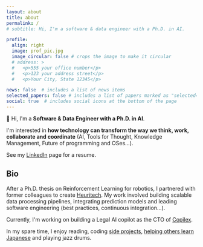 ```yaml
---
layout: about
title: about
permalink: /
# subtitle: Hi, I'm a software & data engineer with a Ph.D. in AI.

profile:
  align: right
  image: prof_pic.jpg
  image_circular: false # crops the image to make it circular
  # address: >
  #   <p>555 your office number</p>
  #   <p>123 your address street</p>
  #   <p>Your City, State 12345</p>

news: false  # includes a list of news items
selected_papers: false # includes a list of papers marked as "selected={true}"
social: true  # includes social icons at the bottom of the page
---
```


👋 Hi, I'm a **Software & Data Engineer with a Ph.D. in AI**.

I'm interested in **how technology can transform the way we think, work, collaborate and coordinate** (AI, Tools for Thought, Knowledge Management, Future of programming and OSes...).

See my [LinkedIn](https://www.linkedin.com/in/didier-marin-46862a7a/) page for a resume.

## Bio

After a Ph.D. thesis on Reinforcement Learning for robotics, I partnered with former colleagues to create [Heuritech](https://www.heuritech.com).
My work involved building scalable data processing pipelines, integrating prediction models and leading software engineering (best practices, continuous integration...).

Currently, I'm working on building a Legal AI copilot as the CTO of [Copilex](https://www.copilex.com/).

In my spare time, I enjoy reading, coding [side projects](/projects/), [helping others learn Japanese](/projects/itsuperayt/) and playing jazz drums.
